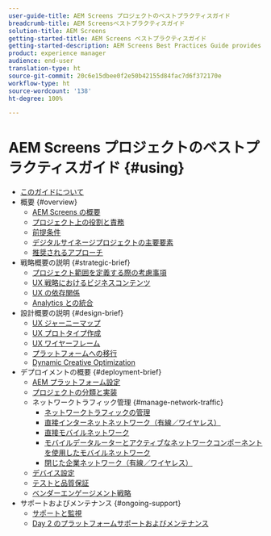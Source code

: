 ```yaml
---
user-guide-title: AEM Screens プロジェクトのベストプラクティスガイド
breadcrumb-title: AEM Screensベストプラクティスガイド
solution-title: AEM Screens
getting-started-title: AEM Screens ベストプラクティスガイド
getting-started-description: AEM Screens Best Practices Guide provides guidance on how to successfully plan and execute an AEM Screens project.
product: experience manager
audience: end-user
translation-type: ht
source-git-commit: 20c6e15dbee0f2e50b42155d84fac7d6f372170e
workflow-type: ht
source-wordcount: '138'
ht-degree: 100%

---
```



# AEM Screens プロジェクトのベストプラクティスガイド {#using}

+ [このガイドについて](about-guide.md)
+ 概要 {#overview}
   + [AEM Screens の概要](introduction.md)
   + [プロジェクト上の役割と責務](roles-responsibilities.md)
   + [前提条件](pre-requisites.md)
   + [デジタルサイネージプロジェクトの主要要素](getting-started-digital-signage.md)
   + [推奨されるアプローチ](recommended-approach.md)
+ 戦略概要の説明 {#strategic-brief}
   + [プロジェクト範囲を定義する際の考慮事項](pre-sales-considerations.md)
   + [UX 戦略におけるビジネスコンテンツ](business-content-strategy.md)
   + [UX の依存関係](ux-dependencies.md)
   + [Analytics との統合](analytics.md)
+ 設計概要の説明 {#design-brief}
   + [UX ジャーニーマップ](journey-map.md)
   + [UX プロトタイプ作成](prototypes.md)
   + [UX ワイヤーフレーム](wireframes.md)
   + [プラットフォームへの移行](transition-platform.md)
   + [Dynamic Creative Optimization](dynamic-creative-optimizations.md)
+ デプロイメントの概要 {#deployment-brief}
   + [AEM プラットフォーム設定](aem-platform-configurations.md)
   + [プロジェクトの分類と実装](project-taxonomy-implementation.md)
   + ネットワークトラフィック管理 {#manage-network-traffic}
      + [ネットワークトラフィックの管理](/help/using/managing-network-traffic.md)
      + [直接インターネットネットワーク（有線／ワイヤレス）](/help/using/direct-internet-network.md)
      + [直接モバイルネットワーク](/help/using/mobile-network.md)
      + [モバイルデータルーターとアクティブなネットワークコンポーネントを使用したモバイルネットワーク](/help/using/mobile-network-router.md)
      + [閉じた企業ネットワーク（有線／ワイヤレス）](/help/using/enclosed-corporate-network.md)
   + [デバイス設定](device-configurations.md)
   + [テストと品質保証](testing-quality-assurance.md)
   + [ベンダーエンゲージメント戦略](vendor-engagement.md)
+ サポートおよびメンテナンス {#ongoing-support}
   + [サポートと監視](support-monitoring.md)
   + [Day 2 のプラットフォームサポートおよびメンテナンス](day-two-support-maintenance.md)
